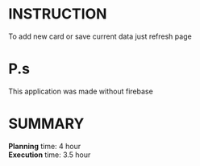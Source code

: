 # INSTRUCTION
To add new card or save current data just refresh page

# P.s
This application was made without firebase

# SUMMARY
**Planning** time: 4 hour <br>
**Execution** time: 3.5 hour
